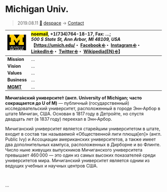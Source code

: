 # Michigan Univ.
> 2019.08.11 [🚀](../../index/index.md) [despace](../index.md) → [Contact](../contact.md)

|[![](../f/con/m/michigan_univ_logo1_thumb.png)](../f/con/m/michigan_univ_logo1.png)|<mark>noemail</mark>, +1(734)764-18-17, Fax: …;<br> *500 S State St, Ann Arbor, MI 48109, USA*<br> 【<https://umich.edu/>・ [Facebook ⎆](https://www.facebook.com/universityofmichigan)・ [Instagram ⎆](https://www.instagram.com/uofmichigan)・ [LinkedIn ⎆](https://www.linkedin.com/edu/school?:trk=edu-ca-head-title&id=18633)・ [Twitter ⎆](https://twitter.com/umich)・ [Wikipedia(EN) ⎆](https://en.wikipedia.org/wiki/University_of_Michigan)】|
|:--|:--|
|**Mission**|…|
|**Vision**|…|
|**Values**|…|
|**Business**|…|
|**[MGMT](../mgmt.md)**|…|

**Мичига́нский университе́т (англ. University of Michigan; часто сокращается до U of M)** — публичный (государственный) исследовательский университет, расположенный в городе Энн‑Арбор в штате Мичиган, США. Основан в 1817 году в Детройте, но спустя двадцать лет (в 1837 году) переехал в Энн‑Арбор.

Мичиганский университет является старейшим университетом в штате, входит в состав так называемой «Общественной лиги плюща[en]» (англ. Public Ivy) и Ассоциации американских университетов, а также имеет два дополнительных кампуса, расположенных в Дирборне и во Флинте. Число ныне живущих выпускников Мичиганского университета превышает 460 000 — это один из самых высоких показателей среди университетов мира. Мичиганский университет является одним из ведущих учебных и научных центров США.

<p style="page-break-after:always"> </p>

…

